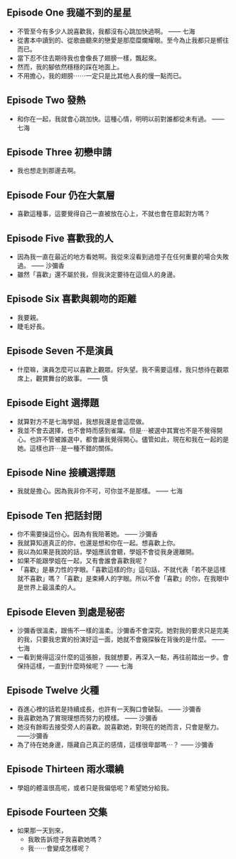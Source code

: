 ## Episode One 我碰不到的星星

* 不管至今有多少人說喜歡我，我都沒有心跳加快過啊。 —— 七海
* 從書本中讀到的、從歌曲聽來的戀愛是那麼糜爛耀眼。至今為止我都只是嚮往而已。
* 當下忍不住去期待我也會像長了翅膀一樣，飄起來。
* 然而，我的腳依然穩穩的踩在地面上。
* 不用擔心，我的翅膀⋯⋯一定只是比其他人長的慢一點而已。

## Episode Two 發熱

* 和你在一起，我就會心跳加快。這種心情，明明以前對誰都從未有過。 —— 七海

## Episode Three 初戀申請

* 我也想走到那邊去啊。

## Episode Four 仍在大氣層

* 喜歡這種事，這要覺得自己一直被放在心上，不就也會在意起對方嗎？

## Episode Five 喜歡我的人

* 因為我一直在最近的地方看她啊。我從來沒看到過燈子在任何重要的場合失敗過。 —— 沙彌香
* 雖然「喜歡」還不屬於我，但我決定要待在這個人的身邊。

## Episode Six 喜歡與親吻的距離

* 我要親。
* 睫毛好長。

## Episode Seven 不是演員

* 什麼嘛，演員怎麼可以喜歡上觀眾。好失望。我不需要這樣，我只想待在觀眾席上，觀賞舞台的故事。 —— 慎

## Episode Eight 選擇題

- 就算對方不是七海學姐，我想我還是會這麼做。
- 我並不會去選擇，也不會時而感到雀躍。但是⋯被選中其實也不是不覺得開心。也許不管被誰選中，都會讓我覺得開心。儘管如此，現在和我在一起的是她。這樣也許⋯是一種不錯的關係。

## Episode Nine 接續選擇題

- 我就是擔心。因為我非你不可，可你並不是那樣。 —— 七海

## Episode Ten 把話封閉

- 你不需要操這份心。因為有我陪著她。 —— 沙彌香
- 我就算知道真正的你，也還是想和你在一起。想喜歡上你。
- 我以為如果是我說的話，學姐應該會聽，學姐不會從我身邊離開。
- 如果不能跟學姐在一起，又有會誰會喜歡我呢？
- 「喜歡」是暴力性的字眼。「喜歡這樣的你」這句話，不就代表「若不是這樣就不喜歡」嗎？「喜歡」是束縛人的字眼。所以不會「喜歡」的你，在我眼中是世界上最溫柔的人。

## Episode Eleven  到處是秘密

- 沙彌香很溫柔，跟侑不一樣的溫柔。沙彌香不會深究。她對我的要求只是完美的我，只要我忠實的扮演好這一面，她就不會窺探躲在背後的是什麼。 —— 七海
- 一看到覺得這沒什麼的這張臉，我就想要，再深入一點，再往前踏出一步。會保持這樣，一直到什麼時候呢？ —— 七海

## Episode Twelve 火種

- 吞進心裡的話若是持續成長，也許有一天胸口會破裂。 —— 沙彌香
- 我喜歡她為了實現理想而努力的模樣。 —— 沙彌香
- 她沒有餘暇去接受旁人的喜歡。說喜歡她，對現在的她而言，只會是壓力。 ——沙彌香
- 為了待在她身邊，隱藏自己真正的感情，這樣很卑鄙嗎⋯？ —— 沙彌香

## Episode Thirteen 雨水環繞

- 學姐的體溫很高呢，或者只是我偏低呢？希望她分給我。

## Episode Fourteen 交集

- 如果那一天到來，
	- 我敢告訴燈子我喜歡她嗎？
	- 我⋯⋯會變成怎樣呢？